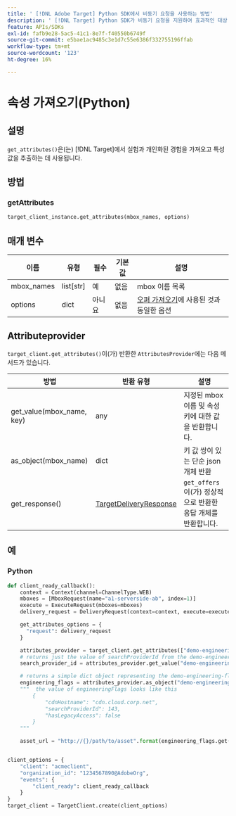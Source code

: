 ```yaml
---
title: ' [!DNL Adobe Target] Python SDK에서 비동기 요청을 사용하는 방법'
description: ' [!DNL Target] Python SDK가 비동기 요청을 지원하여 효과적인 대상 시간을 0으로 줄이는 방법에 대해 알아봅니다.'
feature: APIs/SDKs
exl-id: fafb9e28-5ac5-41c1-8e7f-f40550b6749f
source-git-commit: e5bae1ac9485c3e1d7c55e6386f332755196ffab
workflow-type: tm+mt
source-wordcount: '123'
ht-degree: 16%

---
```


# 속성 가져오기(Python)

## 설명

`get_attributes()`은(는) [!DNL Target]에서 실험과 개인화된 경험을 가져오고 특성 값을 추출하는 데 사용됩니다.


## 방법

### getAttributes

```python {line-numbers="true"}
target_client_instance.get_attributes(mbox_names, options)
```

## 매개 변수

| 이름 | 유형 | 필수 | 기본값 | 설명 |
| --- | --- | --- | --- | --- |
| mbox_names | list[str] | 예 | 없음 | mbox 이름 목록 |
| options | dict | 아니요 | 없음 | [오퍼 가져오기](get-offers.md)에 사용된 것과 동일한 옵션 |

## Attributeprovider

`target_client.get_attributes()`이(가) 반환한 `AttributesProvider`에는 다음 메서드가 있습니다.

| 방법 | 반환 유형 | 설명 |
| --- | --- | --- |
| get_value(mbox_name, key) | any | 지정된 mbox 이름 및 속성 키에 대한 값을 반환합니다. |
| as_object(mbox_name) | dict | 키 값 쌍이 있는 단순 json 개체 반환 |
| get_response() | [TargetDeliveryResponse](https://github.com/adobe/target-python-sdk/blob/main/target_python_sdk/types/target_delivery_response.py) | `get_offers`이(가) 정상적으로 반환한 응답 개체를 반환합니다. |

## 예

### Python

```python {line-numbers="true"}
def client_ready_callback():
    context = Context(channel=ChannelType.WEB)
    mboxes = [MboxRequest(name="a1-serverside-ab", index=1)]
    execute = ExecuteRequest(mboxes=mboxes)
    delivery_request = DeliveryRequest(context=context, execute=execute)

    get_attributes_options = {
      "request": delivery_request
    }

    attributes_provider = target_client.get_attributes(["demo-engineering-flags"], get_attributes_options)
    # returns just the value of searchProviderId from the demo-engineering-flags mbox offer
    search_provider_id = attributes_provider.get_value("demo-engineering-flags", "searchProviderId")

    # returns a simple dict object representing the demo-engineering-flags mbox offer
    engineering_flags = attributes_provider.as_object("demo-engineering-flags")
    """  the value of engineeringFlags looks like this
        {
            "cdnHostname": "cdn.cloud.corp.net",
            "searchProviderId": 143,
            "hasLegacyAccess": false
        }
    """

    asset_url = "http://{}/path/to/asset".format(engineering_flags.get("cdnHostname"))


client_options = {
    "client": "acmeclient",
    "organization_id": "1234567890@AdobeOrg",
    "events": {
        "client_ready": client_ready_callback
    }
}
target_client = TargetClient.create(client_options)
```
